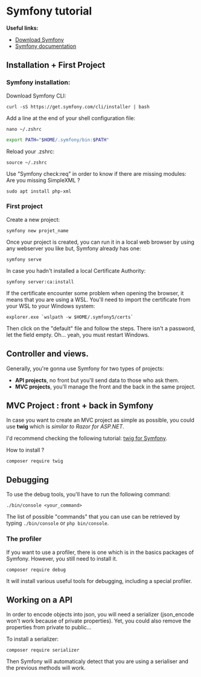 # Symfony tutorial

**Useful links:**
- [Download Symfony](https://symfony.com/download)
- [Symfony documentation](https://symfony.com/doc/current/setup/symfony_server.html)

## Installation + First Project
### Symfony installation:

Download Symfony CLI:
```shell
curl -sS https://get.symfony.com/cli/installer | bash
```


Add a line at the end of your shell configuration file:
```shell
nano ~/.zshrc
```

```bash
export PATH="$HOME/.symfony/bin:$PATH"
```

Reload your .zshrc:
```shell
source ~/.zshrc
```

Use "Symfony check:req" in order to know if there are missing modules:
<br>
Are you missing SimpleXML ? 
```shell 
sudo apt install php-xml
```

### First project

Create a new project:
```shell
symfony new projet_name
```

Once your project is created, you can run it in a local web browser by using any webserver you like but, Symfony already has one:
```shell
symfony serve
```

In case you hadn't installed a local Certificate Authority:
```shell
symfony server:ca:install
```

If the certificate encounter some problem when opening the browser, it means that you are using a WSL. You'll need to import the certificate from your WSL to your Windows system:
```shell
explorer.exe `wslpath -w $HOME/.symfony5/certs`
```
Then click on the "default" file and follow the steps. There isn't a password, let the field empty. Oh... yeah, you must restart Windows.


## Controller and views.

Generally, you're gonna use Symfony for two types of projects:
- **API projects**, no front but you'll send data to those who ask them.
- **MVC projects**, you'll manage the front and the back in the same project.

## MVC Project : front + back in Symfony
In case you want to create an MVC project as simple as possible, you could use **twig** which is *similar to Razor for ASP.NET*.

I'd recommend checking the following tutorial: [twig for Symfony](https://symfonycasts.com/screencast/symfony/twig).

How to install ?
```shell
composer require twig
```


## Debugging

To use the debug tools, you'll have to run the following command:
```shell
./bin/console <your_command>
```

The list of possible "commands" that you can use can be retrieved by typing `./bin/console` or `php bin/console`.

### The profiler
If you want to use a profiler, there is one which is in the basics packages of Symfony. However, you still need to install it.
```shell
composer require debug
```
It will install various useful tools for debugging, including a special profiler.

## Working on a API

In order to encode objects into json, you will need a serializer (json_encode won't work because of private properties). Yet, you could also remove the properties from private to public...

To install a serializer:
```shell
composer require serializer
```
Then Symfony will automaticaly detect that you are using a serialiser and the previous methods will work.